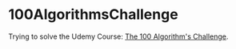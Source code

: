 # 100AlgorithmsChallenge


<p>Trying to solve the Udemy Course:
<a href='https://www.udemy.com/course/100-algorithms-challenge'>The 100 Algorithm's Challenge</a>.
